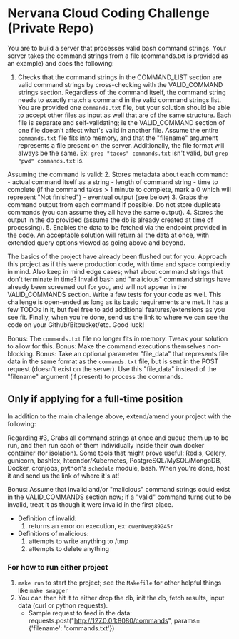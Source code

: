 # Nervana Cloud Coding Challenge (Private Repo) #

You are to build a server that processes valid bash command strings.
Your server takes the command strings from a file (commands.txt is provided as an example) and does the following:

1. Checks that the command strings in the COMMAND_LIST section are valid command strings by cross-checking with the VALID_COMMAND strings section. Regardless of the command itself, the command string needs to exactly match a command in the valid command strings list. You are provided one `commands.txt` file, but your solution should be able to accept other files as input as well that are of the same structure. Each file is separate and self-validating; ie the VALID_COMMAND section of one file doesn't affect what's valid in another file. Assume the entire `commands.txt` file fits into memory, and that the "filename" argument represents a file present on the server. Additionally, the file format will always be the same.
   Ex: `grep "tacos" commands.txt` isn't valid, but `grep "pwd" commands.txt` is.

Assuming the command is valid:
2. Stores metadata about each command:
    - actual command itself as a string
    - length of command string
    - time to complete (if the command takes > 1 minute to complete, mark a 0 which will represent "Not finished")
    - eventual output (see below)
3. Grabs the command output from each command if possible. Do not store duplicate commands (you can assume they all have the same output).
4. Stores the output in the db provided (assume the db is already created at time of processing).
5. Enables the data to be fetched via the endpoint provided in the code. An acceptable solution will return all the data at once, with extended query options viewed as going above and beyond.

The basics of the project have already been flushed out for you.
Approach this project as if this were production code, with time and space complexity in mind.
Also keep in mind edge cases; what about command strings that don't terminate in time? Invalid bash and "malicious" command strings have already been screened out for you, and will not appear in the VALID_COMMANDS section.
Write a few tests for your code as well.
This challenge is open-ended as long as its basic requirements are met. It has a few TODOs in it, but feel free to add additional features/extensions as you see fit.
Finally, when you're done, send us the link to where we can see the code on your Github/Bitbucket/etc.
Good luck!

Bonus: The `commands.txt` file no longer fits in memory. Tweak your solution to allow for this.
Bonus: Make the command executions themselves non-blocking.
Bonus: Take an optional parameter "file_data" that represents file data in the same format as the `commands.txt` file, but is sent in the POST request (doesn't exist on the server). Use this "file_data" instead of the "filename" argument (if present) to process the commands.

## Only if applying for a full-time position ##
In addition to the main challenge above, extend/amend your project with the following:

Regarding #3, Grabs all command strings at once and queue them up to be run, and then run each of them individually inside their own docker container (for isolation).
Some tools that might prove useful: Redis, Celery, gunicorn, bashlex, htcondor/Kubernetes, PostgreSQL/MySQL/MongoDB, Docker, cronjobs, python's `schedule` module, bash.
When you're done, host it and send us the link of where it's at!

Bonus: Assume that invalid and/or "malicious" command strings could exist in the VALID_COMMANDS section now; if a "valid" command turns out to be invalid, treat it as though it were invalid in the first place.
- Definition of invalid:
    1. returns an error on execution, ex: `ower0weg89245r`
- Definitions of malicious:
    1. attempts to write anything to /tmp
    2. attempts to delete anything


### For how to run either project ###
1. `make run` to start the project; see the `Makefile` for other helpful things like `make swagger`
2. You can then hit it to either drop the db, init the db, fetch results, input data (curl or python requests).
   - Sample request to feed in the data: requests.post("http://127.0.0.1:8080/commands", params={'filename': 'commands.txt'})
